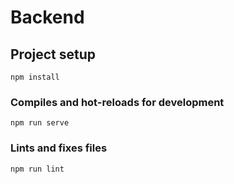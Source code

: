 # Backend

## Project setup

```
npm install
```

### Compiles and hot-reloads for development

```
npm run serve
```

### Lints and fixes files

```
npm run lint
```
